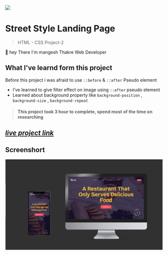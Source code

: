 ![](https://img.shields.io/badge/Live%20Project%202-Foods%20Restaurant%20Home%20Page-brightgreen)

# Street Style Landing Page 
> HTML - CSS Project-2 

🙌 hey There I'm mangesh Thakre Web Developer 
##  What I've learnd form this project 
 
  Before this project i was afraid to use `::before` & `::after` Pseudo element
 - I've learned to give filter effect on image using `::after` pseudo element
 - Learned about background property like `background-position`  , `background-size` , `background-repeat`
> #### This project took 3 hour to complete, spend most of the time on researching 

 ##  _[live project link](https://full-stack-js-html-css-project-2.netlify.app "HTML-CSS_Project-2" )_

## Screenshort
![alt text](https://github.com/MangeshThakre/HTML-CSS-Project-2/blob/master/project%20img/Frame%207.png?raw=true)
